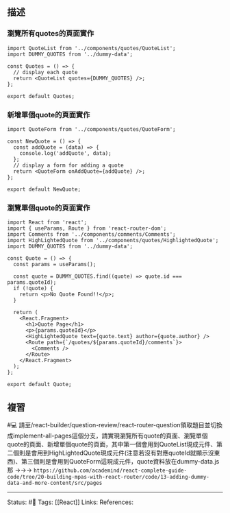 ## 描述



### 瀏覽所有quotes的頁面實作

```
import QuoteList from '../components/quotes/QuoteList';
import DUMMY_QUOTES from '../dummy-data';

const Quotes = () => {
  // display each quote
  return <QuoteList quotes={DUMMY_QUOTES} />;
};

export default Quotes;
```



### 新增單個quote的頁面實作

```
import QuoteForm from '../components/quotes/QuoteForm';

const NewQuote = () => {
  const addQuote = (data) => {
    console.log('addQuote', data);
  };
  // display a form for adding a quote
  return <QuoteForm onAddQuote={addQuote} />;
};

export default NewQuote;
```

### 瀏覽單個quote的頁面實作

```
import React from 'react';
import { useParams, Route } from 'react-router-dom';
import Comments from '../components/comments/Comments';
import HighLightedQuote from '../components/quotes/HighlightedQuote';
import DUMMY_QUOTES from '../dummy-data';

const Quote = () => {
  const params = useParams();

  const quote = DUMMY_QUOTES.find((quote) => quote.id === params.quoteId);
  if (!quote) {
    return <p>No Quote Found!!</p>;
  }

  return (
    <React.Fragment>
      <h1>Quote Page</h1>
      <p>{params.quoteId}</p>
      <HighLightedQuote text={quote.text} author={quote.author} />
      <Route path={`/quotes/${params.quoteId}/comments`}>
        <Comments />
      </Route>
    </React.Fragment>
  );
};

export default Quote;
```


## 複習

#💻 請至/react-builder/question-review/react-router-question領取題目並切換成implement-all-pages這個分支，請實現瀏覽所有quote的頁面、瀏覽單個quote的頁面、新增單個quote的頁面，其中第一個會用到QuoteList現成元件、第二個則是會用到HighLightedQuote現成元件(注意若沒有對應quoteId就顯示沒東西)、第三個則是會用到QuoteForm這現成元件，quote資料放在dummy-data.js那 ->->-> `https://github.com/academind/react-complete-guide-code/tree/20-building-mpas-with-react-router/code/13-adding-dummy-data-and-more-content/src/pages`




---
Status: #🌱 
Tags:
[[React]]
Links:
References: